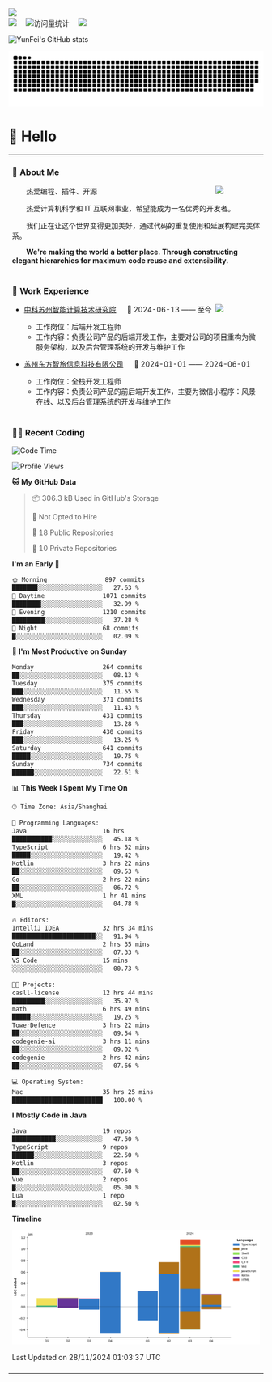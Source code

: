   <!-- dynamic typing effect 动态打字效果 -->
  <div>
    <a href="http://yunfei.plus">
      <img src="https://readme-typing-svg.demolab.com?font=Fira+Code&pause=1000&width=435&lines=console.log(%22Hello%2C%20World%22);祝您今天愉快!&center=true&size=27" />
    </a>
  </div>

  <div>
    <a href="http://yunfei.plus/"><img src="https://img.shields.io/badge/Website-博客-8c36db" /></a>&emsp;
    <!-- visitor -->
    <img src="https://komarev.com/ghpvc/?username=yunfeidog&label=Views&color=orange&style=flat" alt="访问量统计" />&emsp;
    <!-- wakatime -->    
    <a href="https://wakatime.com/@yunfeidog"><img src="https://wakatime.com/badge/user/42d0678c-368b-448b-9a77-5d21c5b55352.svg" /></a>
  </div>

![YunFei's GitHub stats](https://github-readme-stats.vercel.app/api?username=yunfeidog)

![snake](./dist/github-contribution-grid-snake.svg)

#  🙋 Hello

<table>


<tr><td>

### 🤺 About Me

<img align="right" width="88" src="https://cdn.jsdelivr.net/gh/yunfeidog/yunfeidog/assets/images/jobs.png" />

<p>&emsp;&emsp;热爱编程、插件、开源</p>
<p>&emsp;&emsp;热爱计算机科学和 IT 互联网事业，希望能成为一名优秀的开发者。</p>
<p>&emsp;&emsp;我们正在让这个世界变得更加美好，通过代码的重复使用和延展构建完美体系。</p>
<p>&emsp;&emsp;<strong>We're making the world a better place. Through constructing elegant hierarchies for maximum code reuse and extensibility.</strong></p>

</td></tr> 

<tr><td>

### 🏢 Work Experience

<img align="right" width="88" src="https://cdn.jsdelivr.net/gh/yunfeidog/yunfeidog/assets/images/yuanze.png" />

- [中科苏州智能计算技术研究院](http://iict.ac.cn/sy) &emsp; 📌 2024-06-13 —— 至今

  - 工作岗位：后端开发工程师
  - 工作内容：负责公司产品的后端开发工作，主要对公司的项目重构为微服务架构，以及后台管理系统的开发与维护工作

- [苏州东方智旅信息科技有限公司](http://www.leyoobao.com/) &emsp; 📌 2024-01-01 —— 2024-06-01

    - 工作岗位：全栈开发工程师
    - 工作内容：负责公司产品的前后端开发工作，主要为微信小程序：风景在线、以及后台管理系统的开发与维护工作


</td></tr>

<tr><td>

### 👩‍💻 Recent Coding
<!--START_SECTION:waka-->
![Code Time](http://img.shields.io/badge/Code%20Time-2%2C137%20hrs%2016%20mins-blue)

![Profile Views](http://img.shields.io/badge/Profile%20Views-1-blue)

**🐱 My GitHub Data** 

> 📦 306.3 kB Used in GitHub's Storage 
 > 
> 🚫 Not Opted to Hire
 > 
> 📜 18 Public Repositories 
 > 
> 🔑 10 Private Repositories 
 > 
**I'm an Early 🐤** 

```text
🌞 Morning                897 commits         ███████░░░░░░░░░░░░░░░░░░   27.63 % 
🌆 Daytime                1071 commits        ████████░░░░░░░░░░░░░░░░░   32.99 % 
🌃 Evening                1210 commits        █████████░░░░░░░░░░░░░░░░   37.28 % 
🌙 Night                  68 commits          █░░░░░░░░░░░░░░░░░░░░░░░░   02.09 % 
```
📅 **I'm Most Productive on Sunday** 

```text
Monday                   264 commits         ██░░░░░░░░░░░░░░░░░░░░░░░   08.13 % 
Tuesday                  375 commits         ███░░░░░░░░░░░░░░░░░░░░░░   11.55 % 
Wednesday                371 commits         ███░░░░░░░░░░░░░░░░░░░░░░   11.43 % 
Thursday                 431 commits         ███░░░░░░░░░░░░░░░░░░░░░░   13.28 % 
Friday                   430 commits         ███░░░░░░░░░░░░░░░░░░░░░░   13.25 % 
Saturday                 641 commits         █████░░░░░░░░░░░░░░░░░░░░   19.75 % 
Sunday                   734 commits         ██████░░░░░░░░░░░░░░░░░░░   22.61 % 
```


📊 **This Week I Spent My Time On** 

```text
🕑︎ Time Zone: Asia/Shanghai

💬 Programming Languages: 
Java                     16 hrs              ███████████░░░░░░░░░░░░░░   45.18 % 
TypeScript               6 hrs 52 mins       █████░░░░░░░░░░░░░░░░░░░░   19.42 % 
Kotlin                   3 hrs 22 mins       ██░░░░░░░░░░░░░░░░░░░░░░░   09.53 % 
Go                       2 hrs 22 mins       ██░░░░░░░░░░░░░░░░░░░░░░░   06.72 % 
XML                      1 hr 41 mins        █░░░░░░░░░░░░░░░░░░░░░░░░   04.78 % 

🔥 Editors: 
IntelliJ IDEA            32 hrs 34 mins      ███████████████████████░░   91.94 % 
GoLand                   2 hrs 35 mins       ██░░░░░░░░░░░░░░░░░░░░░░░   07.33 % 
VS Code                  15 mins             ░░░░░░░░░░░░░░░░░░░░░░░░░   00.73 % 

🐱‍💻 Projects: 
casll-license            12 hrs 44 mins      █████████░░░░░░░░░░░░░░░░   35.97 % 
math                     6 hrs 49 mins       █████░░░░░░░░░░░░░░░░░░░░   19.25 % 
TowerDefence             3 hrs 22 mins       ██░░░░░░░░░░░░░░░░░░░░░░░   09.54 % 
codegenie-ai             3 hrs 11 mins       ██░░░░░░░░░░░░░░░░░░░░░░░   09.02 % 
codegenie                2 hrs 42 mins       ██░░░░░░░░░░░░░░░░░░░░░░░   07.66 % 

💻 Operating System: 
Mac                      35 hrs 25 mins      █████████████████████████   100.00 % 
```

**I Mostly Code in Java** 

```text
Java                     19 repos            ████████████░░░░░░░░░░░░░   47.50 % 
TypeScript               9 repos             ██████░░░░░░░░░░░░░░░░░░░   22.50 % 
Kotlin                   3 repos             ██░░░░░░░░░░░░░░░░░░░░░░░   07.50 % 
Vue                      2 repos             █░░░░░░░░░░░░░░░░░░░░░░░░   05.00 % 
Lua                      1 repo              █░░░░░░░░░░░░░░░░░░░░░░░░   02.50 % 
```



**Timeline**

![Lines of Code chart](https://raw.githubusercontent.com/yunfeidog/yunfeidog/main/assets/bar_graph.png)


 Last Updated on 28/11/2024 01:03:37 UTC
<!--END_SECTION:waka-->

</td></tr>




<tr><td>

